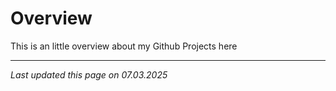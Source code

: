 # Overview

This is an little overview about my Github Projects here

---

*Last updated this page on 07.03.2025*
